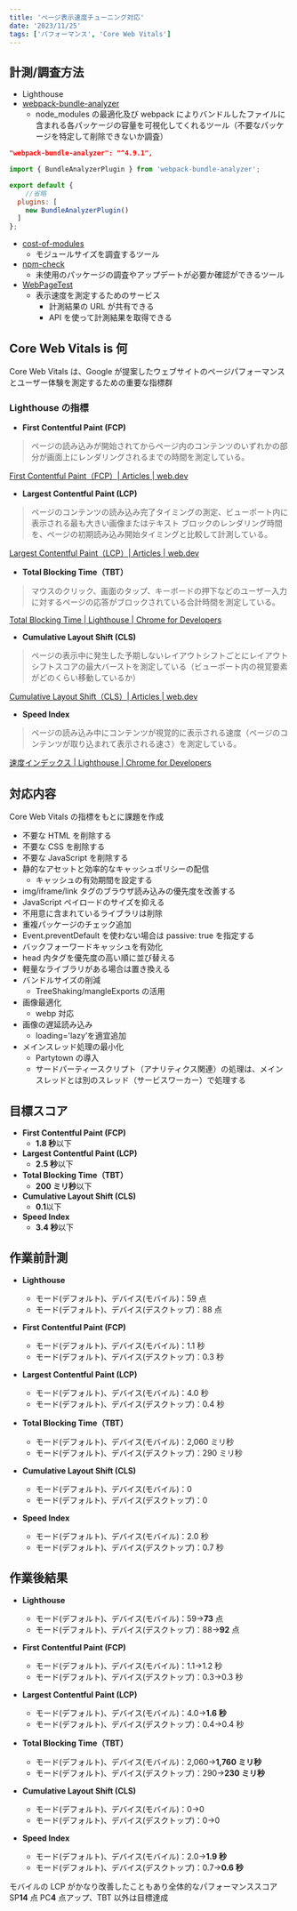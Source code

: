 ```yaml
---
title: 'ページ表示速度チューニング対応'
date: '2023/11/25'
tags: ['パフォーマンス', 'Core Web Vitals']
---
```


## 計測/調査方法

- Lighthouse
- [webpack-bundle-analyzer](<[リンクのURL](https://github.com/webpack-contrib/webpack-bundle-analyzer)>)
  - node_modules の最適化及び webpack によりバンドルしたファイルに含まれる各パッケージの容量を可視化してくれるツール（不要なパッケージを特定して削除できないか調査）

```json:package.json
"webpack-bundle-analyzer": "^4.9.1",
```

```javascript:webpack.config.js
import { BundleAnalyzerPlugin } from 'webpack-bundle-analyzer';

export default {
	//省略
  plugins: [
    new BundleAnalyzerPlugin()
  ]
};
```

- [cost-of-modules](https://github.com/siddharthkp/cost-of-modules)
  - モジュールサイズを調査するツール
- [npm-check](https://github.com/dylang/npm-check)
  - 未使用のパッケージの調査やアップデートが必要か確認ができるツール
- [WebPageTest](<[リンクのURL](https://www.webpagetest.org/)>)
  - 表示速度を測定するためのサービス
    - 計測結果の URL が共有できる
    - API を使って計測結果を取得できる

## Core Web Vitals is 何

Core Web Vitals は、Google が提案したウェブサイトのページパフォーマンスとユーザー体験を測定するための重要な指標群

### Lighthouse の指標

- **First Contentful Paint (FCP)**

> ページの読み込みが開始されてからページ内のコンテンツのいずれかの部分が画面上にレンダリングされるまでの時間を測定している。

[First Contentful Paint（FCP）| Articles | web.dev](https://web.dev/fcp/)

- **Largest Contentful Paint (LCP)**

> ページのコンテンツの読み込み完了タイミングの測定、ビューポート内に表示される最も大きい画像またはテキスト ブロックのレンダリング時間を、ページの初期読み込み開始タイミングと比較して計測している。

[Largest Contentful Paint（LCP）| Articles | web.dev](https://web.dev/articles/lcp?hl=ja#largest-contentful-paint-defined)

- **Total Blocking Time（TBT）**

> マウスのクリック、画面のタップ、キーボードの押下などのユーザー入力に対するページの応答がブロックされている合計時間を測定している。

[Total Blocking Time | Lighthouse | Chrome for Developers](https://developer.chrome.com/docs/lighthouse/performance/lighthouse-total-blocking-time/?utm_source=lighthouse&utm_medium=devtools)

- **Cumulative Layout Shift (CLS)**

> ページの表示中に発生した予期しないレイアウトシフトごとにレイアウトシフトスコアの最大バーストを測定している（ビューポート内の視覚要素がどのくらい移動しているか）

[Cumulative Layout Shift（CLS）| Articles | web.dev](https://web.dev/cls/?utm_source=lighthouse&utm_medium=devtools)

- **Speed Index**

> ページの読み込み中にコンテンツが視覚的に表示される速度（ページのコンテンツが取り込まれて表示される速さ）を測定している。

[速度インデックス | Lighthouse | Chrome for Developers](https://developer.chrome.com/docs/lighthouse/performance/speed-index/)

## 対応内容

Core Web Vitals の指標をもとに課題を作成

- 不要な HTML を削除する
- 不要な CSS を削除する
- 不要な JavaScript を削除する
- 静的なアセットと効率的なキャッシュポリシーの配信
  - キャッシュの有効期間を設定する
- img/iframe/link タグのブラウザ読み込みの優先度を改善する
- JavaScript ペイロードのサイズを抑える
- 不用意に含まれているライブラリは削除
- 重複パッケージのチェック追加
- Event.preventDefault を使わない場合は passive: true を指定する
- バックフォーワードキャッシュを有効化
- head 内タグを優先度の高い順に並び替える
- 軽量なライブラリがある場合は置き換える
- バンドルサイズの削減
  - TreeShaking/mangleExports の活用
- 画像最適化
  - webp 対応
- 画像の遅延読み込み
  - loading='lazy’を適宜追加
- メインスレッド処理の最小化
  - Partytown の導入
  - サードパーティースクリプト（アナリティクス関連）の処理は、メインスレッドとは別のスレッド（サービスワーカー）で処理する

## 目標スコア

- **First Contentful Paint (FCP)**
  - **1.8 秒**以下
- **Largest Contentful Paint (LCP)**
  - **2.5 秒**以下
- **Total Blocking Time（TBT）**
  - **200 ミリ秒**以下
- **Cumulative Layout Shift (CLS)**
  - **0.1**以下
- **Speed Index**
  - **3.4 秒**以下

## 作業前計測

- **Lighthouse**

  - モード(デフォルト)、デバイス(モバイル)：59 点
  - モード(デフォルト)、デバイス(デスクトップ)：88 点

- **First Contentful Paint (FCP)**
  - モード(デフォルト)、デバイス(モバイル)：1.1 秒
  - モード(デフォルト)、デバイス(デスクトップ)：0.3 秒
- **Largest Contentful Paint (LCP)**
  - モード(デフォルト)、デバイス(モバイル)：4.0 秒
  - モード(デフォルト)、デバイス(デスクトップ)：0.4 秒
- **Total Blocking Time（TBT）**
  - モード(デフォルト)、デバイス(モバイル)：2,060 ミリ秒
  - モード(デフォルト)、デバイス(デスクトップ)：290 ミリ秒
- **Cumulative Layout Shift (CLS)**
  - モード(デフォルト)、デバイス(モバイル)：0
  - モード(デフォルト)、デバイス(デスクトップ)：0
- **Speed Index**
  - モード(デフォルト)、デバイス(モバイル)：2.0 秒
  - モード(デフォルト)、デバイス(デスクトップ)：0.7 秒

## 作業後結果

- **Lighthouse**

  - モード(デフォルト)、デバイス(モバイル)：59→**73** 点
  - モード(デフォルト)、デバイス(デスクトップ)：88→**92** 点

- **First Contentful Paint (FCP)**
  - モード(デフォルト)、デバイス(モバイル)：1.1→1.2 秒
  - モード(デフォルト)、デバイス(デスクトップ)：0.3→0.3 秒
- **Largest Contentful Paint (LCP)**
  - モード(デフォルト)、デバイス(モバイル)：4.0→**1.6 秒**
  - モード(デフォルト)、デバイス(デスクトップ)：0.4→0.4 秒
- **Total Blocking Time（TBT）**
  - モード(デフォルト)、デバイス(モバイル)：2,060→**1,760 ミリ秒**
  - モード(デフォルト)、デバイス(デスクトップ)：290→**230 ミリ秒**
- **Cumulative Layout Shift (CLS)**
  - モード(デフォルト)、デバイス(モバイル)：0→0
  - モード(デフォルト)、デバイス(デスクトップ)：0→0
- **Speed Index**
  - モード(デフォルト)、デバイス(モバイル)：2.0→**1.9 秒**
  - モード(デフォルト)、デバイス(デスクトップ)：0.7→**0.6 秒**

モバイルの LCP がかなり改善したこともあり全体的なパフォーマンススコア SP**14** 点 PC**4** 点アップ、TBT 以外は目標達成
